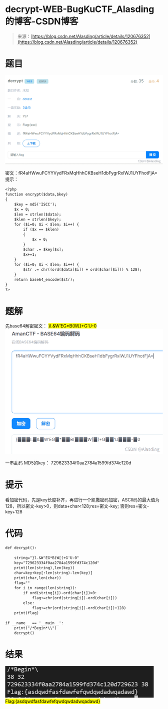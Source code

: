 <!--yml
category: 未分类
date: 2022-04-26 14:42:22
-->

# decrypt-WEB-BugKuCTF_Alasding的博客-CSDN博客

> 来源：[https://blog.csdn.net/Alasding/article/details/120676352](https://blog.csdn.net/Alasding/article/details/120676352)

# 题目

![在这里插入图片描述](img/59e6a4ff41c042ad0cfe43033ff3d049.png)

密文：fR4aHWwuFCYYVydFRxMqHhhCKBseH1dbFygrRxIWJ1UYFhotFjA=
提示：

```
<?php
function encrypt($data,$key)
{
    $key = md5('ISCC');
    $x = 0;
    $len = strlen($data);
    $klen = strlen($key);
    for ($i=0; $i < $len; $i++) { 
        if ($x == $klen)
        {
            $x = 0;
        }
        $char .= $key[$x];
        $x+=1;
    }
    for ($i=0; $i < $len; $i++) {
        $str .= chr((ord($data[$i]) + ord($char[$i])) % 128);
    }
    return base64_encode($str);
}
?> 
```

# 题解

先base64解密密文：
<mark>}l.&W’EG*B(W[(+G’U-0</mark>
![在这里插入图片描述](img/f4a3c56ba524e2e114e1c4bea7ef0711.png)

一串乱码
MD5的key：
729623334f0aa2784a1599fd374c120d

# 提示

看加密代码，先是key长度补齐，再进行一个凯撒密码加密，ASCII码的最大值为128，所以密文-key>0，则data+char<128;res=密文-key;
否则res=密文-key+128

# 代码

```
def decrypt():

    string="}l.&W'EG*B(W[(+G'U-0"
    key="729623334f0aa2784a1599fd374c120d"
    print(len(string),len(key))
    char=key+key[:len(string)-len(key)]
    print(char,len(char))
    flag=""
    for i in range(len(string)):
        if ord(string[i])-ord(char[i])>0:
            flag+=chr(ord(string[i])-ord(char[i]))
        else:
            flag+=chr(ord(string[i])-ord(char[i])+128)
    print(flag)

if __name__ == '__main__':
    print("/*Begin*\\")
    decrypt() 
```

# 结果

![在这里插入图片描述](img/d37fd592074f9c12ffdc83f80cd7b6c6.png)
<mark>Flag:{asdqwdfasfdawfefqwdqwdadwqadawd}</mark>